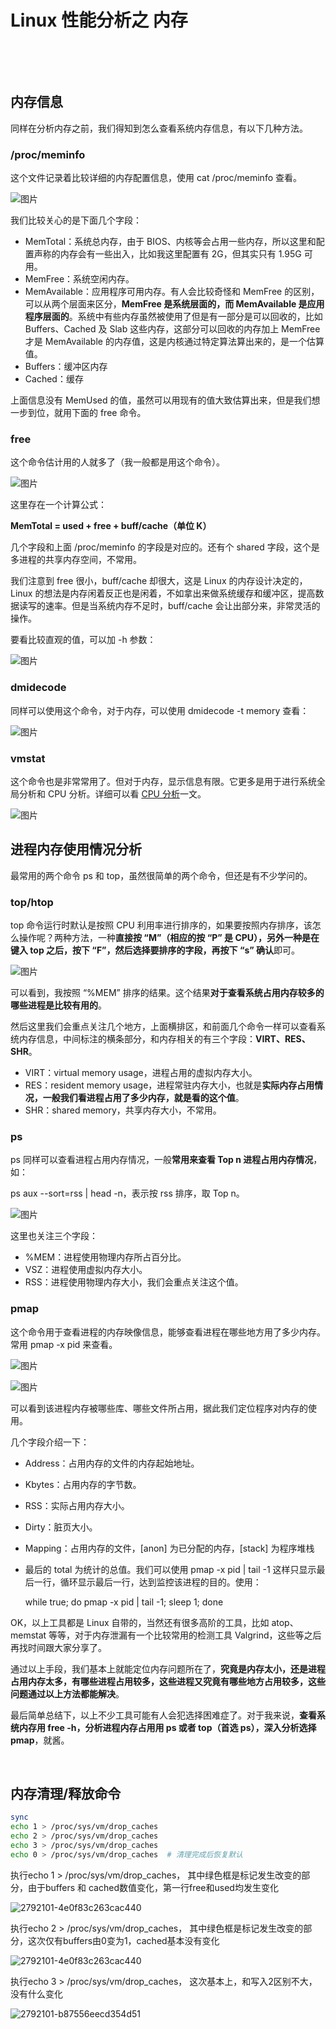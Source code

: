 # Linux 性能分析之 内存

‍

‍

## **内存信息**

同样在分析内存之前，我们得知到怎么查看系统内存信息，有以下几种方法。

###  **/proc/meminfo**

这个文件记录着比较详细的内存配置信息，使用 cat /proc/meminfo 查看。

​![图片](assets/net-img-640-20230906175816-lbl7zrg.jpg)​

我们比较关心的是下面几个字段：

* MemTotal：系统总内存，由于 BIOS、内核等会占用一些内存，所以这里和配置声称的内存会有一些出入，比如我这里配置有 2G，但其实只有 1.95G 可用。
* MemFree：系统空闲内存。
* MemAvailable：应用程序可用内存。有人会比较奇怪和 MemFree 的区别，可以从两个层面来区分，**MemFree 是系统层面的，而 MemAvailable 是应用程序层面的**。系统中有些内存虽然被使用了但是有一部分是可以回收的，比如 Buffers、Cached 及 Slab 这些内存，这部分可以回收的内存加上 MemFree 才是 MemAvailable 的内存值，这是内核通过特定算法算出来的，是一个估算值。
* Buffers：缓冲区内存
* Cached：缓存

上面信息没有 MemUsed 的值，虽然可以用现有的值大致估算出来，但是我们想一步到位，就用下面的 free 命令。

### **free**

这个命令估计用的人就多了（我一般都是用这个命令）。

​![图片](assets/net-img-640-20230906175816-nv8j8dp.png)​

这里存在一个计算公式：

**MemTotal = used + free + buff/cache（单位 K）**

几个字段和上面 /proc/meminfo 的字段是对应的。还有个 shared 字段，这个是多进程的共享内存空间，不常用。

我们注意到 free 很小，buff/cache 却很大，这是 Linux 的内存设计决定的，Linux 的想法是内存闲着反正也是闲着，不如拿出来做系统缓存和缓冲区，提高数据读写的速率。但是当系统内存不足时，buff/cache 会让出部分来，非常灵活的操作。

要看比较直观的值，可以加 -h 参数：

​![图片](assets/net-img-640-20230906175816-y3mdq9q.png)​

### **dmidecode**

同样可以使用这个命令，对于内存，可以使用 dmidecode -t memory 查看：

​![图片](assets/net-img-640-20230906175816-c3e3i7f.jpg)​

### **vmstat**

这个命令也是非常常用了。但对于内存，显示信息有限。它更多是用于进行系统全局分析和 CPU 分析。详细可以看 [CPU 分析](http://mp.weixin.qq.com/s?__biz=MzI1OTY2MzMxOQ==&mid=2247484103&idx=1&sn=d437fd54bac8ac00522aa4538ca9c7a1&chksm=ea74367fdd03bf699d603f39836bb35c0e6190f6781e0eda104a3710705034293255e85bd6b4&scene=21#wechat_redirect)一文。

​![图片](assets/net-img-640-20230906175817-wob0jbn.jpg)​

## **进程内存使用情况分析**

最常用的两个命令 ps 和 top，虽然很简单的两个命令，但还是有不少学问的。

### **top/htop**

top 命令运行时默认是按照 CPU 利用率进行排序的，如果要按照内存排序，该怎么操作呢？两种方法，一种**直接按 “M”（相应的按 “P” 是 CPU），另外一种是在键入 top 之后，按下 “F”，然后选择要排序的字段，再按下 “s” 确认**即可。

​![图片](assets/net-img-640-20230906175817-fpl8dik.jpg)​

可以看到，我按照 “%MEM” 排序的结果。这个结果**对于查看系统占用内存较多的哪些进程是比较有用的**。

然后这里我们会重点关注几个地方，上面横排区，和前面几个命令一样可以查看系统内存信息，中间标注的横条部分，和内存相关的有三个字段：**VIRT、RES、SHR**。

* VIRT：virtual memory usage，进程占用的虚拟内存大小。
* RES：resident memory usage，进程常驻内存大小，也就是**实际内存占用情况，一般我们看进程占用了多少内存，就是看的这个值**。
* SHR：shared memory，共享内存大小，不常用。

### **ps**

ps 同样可以查看进程占用内存情况，一般**常用来查看 Top n 进程占用内存情况**，如：

ps aux --sort=rss | head -n，表示按 rss 排序，取 Top n。

​![图片](assets/net-img-640-20230906175817-itqb0cp.jpg)​

这里也关注三个字段：

* %MEM：进程使用物理内存所占百分比。
* VSZ：进程使用虚拟内存大小。
* RSS：进程使用物理内存大小，我们会重点关注这个值。

### **pmap**

这个命令用于查看进程的内存映像信息，能够查看进程在哪些地方用了多少内存。常用 pmap -x pid 来查看。

​![图片](assets/net-img-640-20230906175817-fvnd0ce.jpg)​

​![图片](assets/net-img-640-20230906175817-03039a5.jpg)​

可以看到该进程内存被哪些库、哪些文件所占用，据此我们定位程序对内存的使用。

几个字段介绍一下：

* Address：占用内存的文件的内存起始地址。
* Kbytes：占用内存的字节数。
* RSS：实际占用内存大小。
* Dirty：脏页大小。
* Mapping：占用内存的文件，[anon] 为已分配的内存，[stack] 为程序堆栈
* 最后的 total 为统计的总值。我们可以使用 pmap -x pid | tail -1 这样只显示最后一行，循环显示最后一行，达到监控该进程的目的。使用：

  while true; do pmap -x pid | tail -1; sleep 1; done

OK，以上工具都是 Linux 自带的，当然还有很多高阶的工具，比如 atop、memstat 等等，对于内存泄漏有一个比较常用的检测工具 Valgrind，这些等之后再找时间跟大家分享了。

通过以上手段，我们基本上就能定位内存问题所在了，**究竟是内存太小，还是进程占用内存太多，有哪些进程占用较多，这些进程又究竟有哪些地方占用较多，这些问题通过以上方法都能解决**。

最后简单总结下，以上不少工具可能有人会犯选择困难症了。对于我来说，**查看系统内存用 free -h，分析进程内存占用用 ps 或者 top（首选 ps），深入分析选择 pmap**，就酱。

‍

## 内存清理/释放命令

```bash
sync
echo 1 > /proc/sys/vm/drop_caches
echo 2 > /proc/sys/vm/drop_caches
echo 3 > /proc/sys/vm/drop_caches
echo 0 > /proc/sys/vm/drop_caches  # 清理完成后恢复默认
```

执行echo 1 > /proc/sys/vm/drop_caches， 其中绿色框是标记发生改变的部分，由于buffers 和 cached数值变化，第一行free和used均发生变化

​​![2792101-4e0f83c263cac440](assets/2792101-4e0f83c263cac440-20230923140057-usjuenn.webp)​​

执行echo 2 > /proc/sys/vm/drop_caches， 其中绿色框是标记发生改变的部分，这次仅有buffers由0变为1，cached基本没有变化

​​![2792101-4e0f83c263cac440](assets/2792101-4e0f83c263cac440-20230923140057-usjuenn.webp)​​

执行echo 3 > /proc/sys/vm/drop_caches， 这次基本上，和写入2区别不大，没有什么变化

​![2792101-b87556eecd354d51](assets/2792101-b87556eecd354d51-20230923140042-un2b2ey.webp)​
